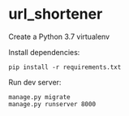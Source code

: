 # url_shortener

Create a Python 3.7 virtualenv

Install dependencies:

    pip install -r requirements.txt

Run dev server:

    manage.py migrate
    manage.py runserver 8000
